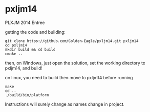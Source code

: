 pxljm14
=======

PLXJM 2014 Entree


getting the code and building:

```
git clone https://github.com/Golden-Eagle/pxljm14.git pxljm14
cd pxljm14
mkdir build && cd build
cmake ..
```

then, on Windows, just open the solution, set the working directory to pxljm14, and build!

on linux, you need to build then move to pxljm14 before running

```
make
cd ..
./build/bin/platform
```

Instructions will surely change as names change in project.
